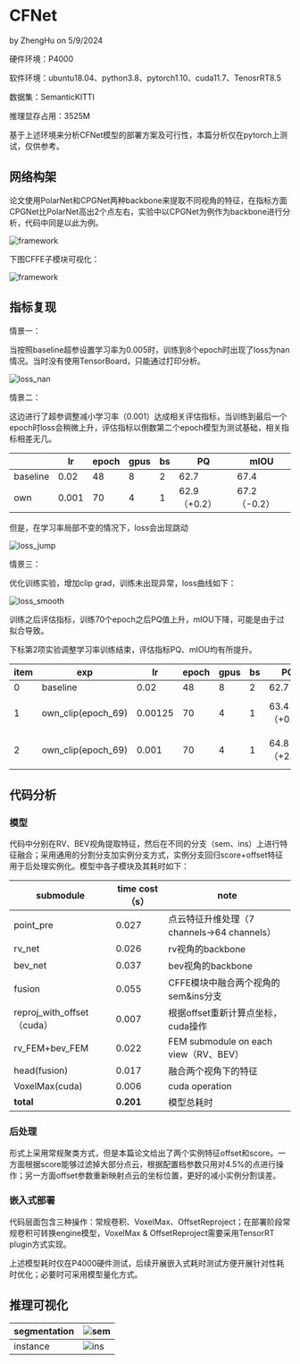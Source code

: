 # CFNet

by ZhengHu on 5/9/2024



硬件环境：P4000

软件环境：ubuntu18.04、python3.8、pytorch1.10、cuda11.7、TenosrRT8.5

数据集：SemanticKITTI

推理显存占用：3525M

基于上述环境来分析CFNet模型的部署方案及可行性，本篇分析仅在pytorch上测试，仅供参考。

## 网络构架

论文使用PolarNet和CPGNet两种backbone来提取不同视角的特征，在指标方面CPGNet比PolarNet高出2个点左右，实验中以CPGNet为例作为backbone进行分析，代码中同是以此为例。

![framework](imgs/framework.png)

下图CFFE子模块可视化：

![framework](imgs/CFFE.png)



## 指标复现

情景一：

当按照baseline超参设置学习率为0.005时，训练到8个epoch时出现了loss为nan情况。当时没有使用TensorBoard，只能通过打印分析。

![loss_nan](imgs/loss_nan.png)

情景二：

这边进行了超参调整减小学习率（0.001）达成相关评估指标，当训练到最后一个epoch时loss会稍微上升，评估指标以倒数第二个epoch模型为测试基础，相关指标相差无几。

|          | lr    | epoch | gpus | bs   | PQ           | mIOU         |
| -------- | ----- | ----- | ---- | ---- | ------------ | ------------ |
| baseline | 0.02  | 48    | 8    | 2    | 62.7         | 67.4         |
| own      | 0.001 | 70    | 4    | 1    | 62.9（+0.2） | 67.2（-0.2） |

但是，在学习率局部不变的情况下，loss会出现跳动

![loss_jump](imgs/loss_jump.png)

情景三：

优化训练实验，增加clip grad，训练未出现异常，loss曲线如下：

![loss_smooth](imgs/loss_smooth.png)

训练之后评估指标，训练70个epoch之后PQ值上升，mIOU下降，可能是由于过拟合导致。

下标第2项实验调整学习率训练结束，评估指标PQ、mIOU均有所提升。

| item | exp                | lr      | epoch | gpus | bs   | PQ           | mIOU         | Note                  |
| ---- | ------------------ | ------- | ----- | ---- | ---- | ------------ | ------------ | --------------------- |
| 0    | baseline           | 0.02    | 48    | 8    | 2    | 62.7         | 67.4         |                       |
| 1    | own_clip(epoch_69) | 0.00125 | 70    | 4    | 1    | 63.4（+0.7） | 65.5（-1.9） | add clip for gradient |
| 2    | own_clip(epoch_69) | 0.001   | 70    | 4    | 1    | 64.8（+2.1） | 68.4（+1.0） | add clip for gradient |







## 代码分析

### 模型

代码中分别在RV、BEV视角提取特征，然后在不同的分支（sem、ins）上进行特征融合；采用通用的分割分支加实例分支方式，实例分支回归score+offset特征用于后处理实例化。模型中各子模块及其耗时如下：

| submodule                  | time cost（s） | note                                        |
| -------------------------- | -------------- | ------------------------------------------- |
| point_pre                  | 0.027          | 点云特征升维处理（7 channels->64 channels） |
| rv_net                     | 0.026          | rv视角的backbone                            |
| bev_net                    | 0.037          | bev视角的backbone                           |
| fusion                     | 0.055          | CFFE模块中融合两个视角的sem&ins分支         |
| reproj_with_offset（cuda） | 0.007          | 根据offset重新计算点坐标，cuda操作          |
| rv_FEM+bev_FEM             | 0.022          | FEM submodule on each view（RV、BEV）       |
| head(fusion)               | 0.017          | 融合两个视角下的特征                        |
| VoxelMax(cuda)             | 0.006          | cuda operation                              |
| **total**                  | **0.201**      | 模型总耗时                                  |

### 后处理

形式上采用常规聚类方式，但是本篇论文给出了两个实例特征offset和score。一方面根据score能够过滤掉大部分点云，根据配置档参数只用对4.5%的点进行操作；另一方面offset参数重新映射点云的坐标位置，更好的减小实例分割误差。

### 嵌入式部署

代码层面包含三种操作：常规卷积、VoxelMax、OffsetReproject；在部署阶段常规卷积可转换engine模型，VoxelMax & OffsetReproject需要采用TensorRT plugin方式实现。

上述模型耗时仅在P4000硬件测试，后续开展嵌入式耗时测试方便开展针对性耗时优化；必要时可采用模型量化方式。



## 推理可视化

| segmentation | ![sem](imgs/sem.png) |
| ------------ | -------------------- |
| instance     | ![ins](imgs/ins.png) |

